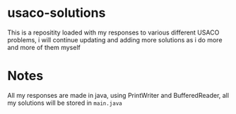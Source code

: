 # usaco-solutions
This is a repositity loaded with my responses to various different USACO problems, i will continue updating and adding more solutions as i do more and more of them myself
# Notes
All my responses are made in java, using PrintWriter and BufferedReader, all my solutions will be stored in `main.java`
